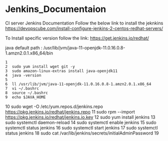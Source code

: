# Jenkins_Documentaion
CI server Jenkins Documentation
Follow the below link to install the jeknkins
https://devopscube.com/install-configure-jenkins-2-centos-redhat-servers/

To Install specific version follow the link: https://get.jenkins.io/redhat/

java default path : /usr/lib/jvm/java-11-openjdk-11.0.16.0.8-1.amzn2.0.1.x86_64/bin

    1  
    2  sudo yum install wget git -y
    3  sudo amazon-linux-extras install java-openjdk11
    4  java -version
    5  
    6  ll /usr/lib/jvm/java-11-openjdk-11.0.16.0.8-1.amzn2.0.1.x86_64
    7  vi ~/.bashrc
    8  source ~/.bashrc
    9  echo $JAVA_HOME
   10  sudo wget -O /etc/yum.repos.d/jenkins.repo https://pkg.jenkins.io/redhat/jenkins.repo
   11  sudo rpm --import https://pkg.jenkins.io/redhat/jenkins.io.key
   12  sudo yum install jenkins
   13  sudo systemctl daemon-reload
   14  sudo systemctl enable jenkins
   15  sudo systemctl status jenkins
   16  sudo systemctl start jenkins
   17  sudo systemctl status jenkins
   18  sudo cat /var/lib/jenkins/secrets/initialAdminPassword
   19  

  
  
